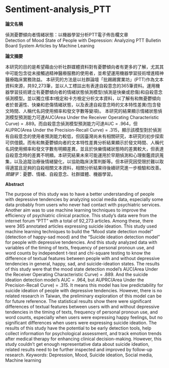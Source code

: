 # Sentiment-analysis_PTT
**論文名稱**  

偵測憂鬱傾向者情緒狀態：以機器學習分析PTT電子佈告欄文章  
Detection of Mood State of People with Depression: Analyzing PTT Bulletin Board System Articles by Machine Leaning  

**論文摘要**  

本研究的目的是希望藉由分析社群媒體資料對有憂鬱傾向者有更多的了解，尤其其中可能包含從未接觸過精神醫療服務的使用者，並希望運用機器學習技術增進精神醫療臨床實務效益。
本研究的方法是以社群論壇「批踢踢實業坊」(PTT)作為文本資料來源，共92,273筆，並以人工標註出有表達自殺意念的365筆資料。運用機器學習技術建立有憂鬱傾向者的情緒狀態偵測模型(偵測是快樂或悲傷)和自殺意念偵測模型。並以獨立樣本t檢定和卡方檢定分析文本資料，以了解有和無憂鬱傾向者於普遍性、快樂和悲傷情緒狀態，以及表達自殺意念時的文本特性差異(包含發文時間、人稱代名詞使用頻率和發文字數等變項)。
本研究的結果顯示情緒狀態偵測模型預測能力可達AUC(Area Under the Receiver Operating Characteristic Curve) = .889。而自殺意念偵測模型預測能力可達AUC = .964，但AUPRC(Area Under the Precision-Recall Curve) = .315，顯示該模型對於偵測有自殺意念的使用者預測能力較低，但因臺灣尚未有相關研究，本研究的初步探索可供借鏡。而有和無憂鬱傾向者的文本特性差異分析結果顯示於發文時間、人稱代名詞使用頻率和發文字數有明顯差異，並且於快樂情緒狀態時的差異較大，但表達自殺意念時的差異不明顯。本研究結果未來可能運用於早期偵測和心理衡鑑資訊蒐集，以及追蹤治療後情緒變化，以協助臨床決策判斷等。但本研究因受限於難以取得適當且足夠的自殺相關文本資料，相關分析結果待後續研究進一步檢驗和改善。
*關鍵字*：憂鬱、情緒、自殺意念、社群媒體、機器學習。


**Abstract**  

The purpose of this study was to have a better understanding of people with depressive tendencies by analyzing social media data, especially some data probably from users who never had contact with psychiatric services. Another aim was to use machine learning techniques to improve the efficiency of psychiatric clinical practice.
This study’s data were from the internet forum “PTT” with a total of 92,273 articles. Among these, there were 365 annotated articles expressing suicide ideation. This study used machine learning techniques to build the “Mood state detection model” (detection of happy-sad mood) and the “Suicide ideation detection model” for people with depressive tendencies. And this study analyzed data with variables of the timing of texts, frequency of personal pronoun use, and word counts by independent t-test and chi-square testing to know the difference of textual features between people with and without depressive tendencies in general, happy, sad, and suicide-ideation states.
The results of this study were that the mood state detection model’s AUC(Area Under the Receiver Operating Characteristic Curve) = .889. And the suicide ideation detection model’s AUC = .964, but AUPRC(Area Under the Precision-Recall Curve) = .315. It means this model has low predictability for suicide ideation of people with depressive tendencies. However, there is no related research in Taiwan, the preliminary exploration of this model can be for future reference. The statistical results show there were significant differences of textual features between users with and without depressive tendencies in the timing of texts, frequency of personal pronoun use, and word counts, especially when users were expressing happy feelings, but no significant differences when users were expressing suicide ideation. The results of this study have the potential to be early detection tools, help collect information for psychological assessment, and track emotion trends after medical therapy for enhancing clinical decision-making. However, this study couldn’t get enough representative data about suicide ideation, related results need to be further inspected and improved by follow-up research.
*Keywords*: Depression, Mood, Suicide ideation, Social media, Machine learning
